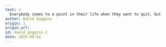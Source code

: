 ```yaml
---
text: >
  Everybody comes to a point in their life when they want to quit, but it's what you do at that moment that determines who you are.
author: David Goggins
origin: 1
origin_url:
id: david_goggins-1
date: 2025-09-02 
---
```

